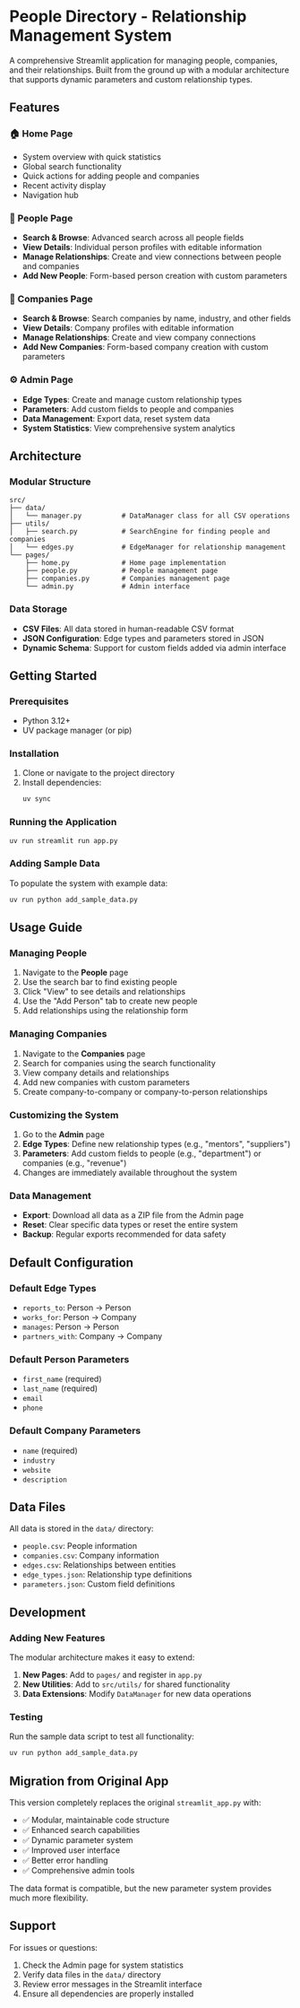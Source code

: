 # People Directory - Relationship Management System

A comprehensive Streamlit application for managing people, companies, and their relationships. Built from the ground up with a modular architecture that supports dynamic parameters and custom relationship types.

## Features

### 🏠 Home Page
- System overview with quick statistics
- Global search functionality
- Quick actions for adding people and companies
- Recent activity display
- Navigation hub

### 👥 People Page
- **Search & Browse**: Advanced search across all people fields
- **View Details**: Individual person profiles with editable information
- **Manage Relationships**: Create and view connections between people and companies
- **Add New People**: Form-based person creation with custom parameters

### 🏢 Companies Page
- **Search & Browse**: Search companies by name, industry, and other fields
- **View Details**: Company profiles with editable information
- **Manage Relationships**: Create and view company connections
- **Add New Companies**: Form-based company creation with custom parameters

### ⚙️ Admin Page
- **Edge Types**: Create and manage custom relationship types
- **Parameters**: Add custom fields to people and companies
- **Data Management**: Export data, reset system data
- **System Statistics**: View comprehensive system analytics

## Architecture

### Modular Structure
```
src/
├── data/
│   └── manager.py          # DataManager class for all CSV operations
├── utils/
│   ├── search.py           # SearchEngine for finding people and companies
│   └── edges.py            # EdgeManager for relationship management
└── pages/
    ├── home.py             # Home page implementation
    ├── people.py           # People management page
    ├── companies.py        # Companies management page
    └── admin.py            # Admin interface
```

### Data Storage
- **CSV Files**: All data stored in human-readable CSV format
- **JSON Configuration**: Edge types and parameters stored in JSON
- **Dynamic Schema**: Support for custom fields added via admin interface

## Getting Started

### Prerequisites
- Python 3.12+
- UV package manager (or pip)

### Installation
1. Clone or navigate to the project directory
2. Install dependencies:
   ```bash
   uv sync
   ```

### Running the Application
```bash
uv run streamlit run app.py
```

### Adding Sample Data
To populate the system with example data:
```bash
uv run python add_sample_data.py
```

## Usage Guide

### Managing People
1. Navigate to the **People** page
2. Use the search bar to find existing people
3. Click "View" to see details and relationships
4. Use the "Add Person" tab to create new people
5. Add relationships using the relationship form

### Managing Companies
1. Navigate to the **Companies** page
2. Search for companies using the search functionality
3. View company details and relationships
4. Add new companies with custom parameters
5. Create company-to-company or company-to-person relationships

### Customizing the System
1. Go to the **Admin** page
2. **Edge Types**: Define new relationship types (e.g., "mentors", "suppliers")
3. **Parameters**: Add custom fields to people (e.g., "department") or companies (e.g., "revenue")
4. Changes are immediately available throughout the system

### Data Management
- **Export**: Download all data as a ZIP file from the Admin page
- **Reset**: Clear specific data types or reset the entire system
- **Backup**: Regular exports recommended for data safety

## Default Configuration

### Default Edge Types
- `reports_to`: Person → Person
- `works_for`: Person → Company
- `manages`: Person → Person
- `partners_with`: Company → Company

### Default Person Parameters
- `first_name` (required)
- `last_name` (required)
- `email`
- `phone`

### Default Company Parameters
- `name` (required)
- `industry`
- `website`
- `description`

## Data Files

All data is stored in the `data/` directory:
- `people.csv`: People information
- `companies.csv`: Company information
- `edges.csv`: Relationships between entities
- `edge_types.json`: Relationship type definitions
- `parameters.json`: Custom field definitions

## Development

### Adding New Features
The modular architecture makes it easy to extend:
1. **New Pages**: Add to `pages/` and register in `app.py`
2. **New Utilities**: Add to `src/utils/` for shared functionality
3. **Data Extensions**: Modify `DataManager` for new data operations

### Testing
Run the sample data script to test all functionality:
```bash
uv run python add_sample_data.py
```

## Migration from Original App

This version completely replaces the original `streamlit_app.py` with:
- ✅ Modular, maintainable code structure
- ✅ Enhanced search capabilities
- ✅ Dynamic parameter system
- ✅ Improved user interface
- ✅ Better error handling
- ✅ Comprehensive admin tools

The data format is compatible, but the new parameter system provides much more flexibility.

## Support

For issues or questions:
1. Check the Admin page for system statistics
2. Verify data files in the `data/` directory
3. Review error messages in the Streamlit interface
4. Ensure all dependencies are properly installed